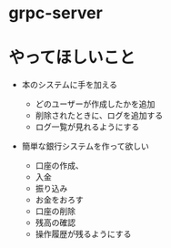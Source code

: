 # grpc-server

# やってほしいこと

 - 本のシステムに手を加える
    - どのユーザーが作成したかを追加
    - 削除されたときに、ログを追加する
    - ログ一覧が見れるようにする
 
 - 簡単な銀行システムを作って欲しい  
    - 口座の作成、
    - 入金
    - 振り込み
    - お金をおろす
    - 口座の削除
    - 残高の確認
    - 操作履歴が残るようにする


 